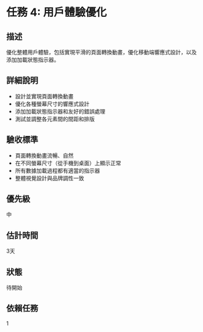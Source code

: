 # 任務 4: 用戶體驗優化

## 描述
優化整體用戶體驗，包括實現平滑的頁面轉換動畫，優化移動端響應式設計，以及添加加載狀態指示器。

## 詳細說明
- 設計並實現頁面轉換動畫
- 優化各種螢幕尺寸的響應式設計
- 添加加載狀態指示器和友好的錯誤處理
- 測試並調整各元素間的間距和排版

## 驗收標準
- 頁面轉換動畫流暢、自然
- 在不同螢幕尺寸（從手機到桌面）上顯示正常
- 所有數據加載過程都有適當的指示器
- 整體視覺設計與品牌調性一致

## 優先級
中

## 估計時間
3天

## 狀態
待開始

## 依賴任務
1 